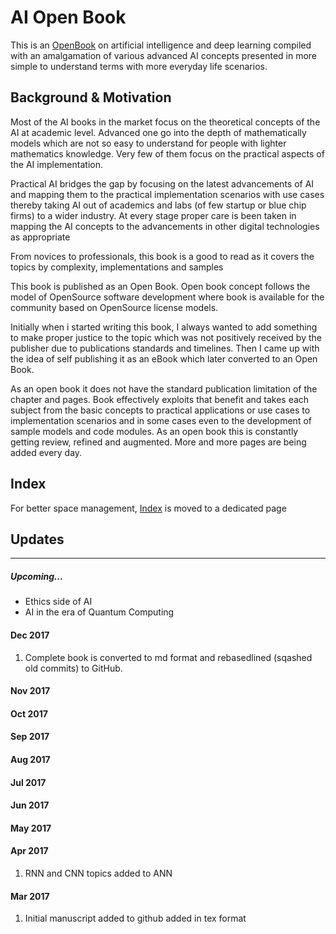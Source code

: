 # AI Open Book

This is an [OpenBook](OpenBook.md) on artificial intelligence and deep learning compiled with an amalgamation of various advanced AI concepts presented in more simple to understand terms with more everyday life scenarios.

## Background & Motivation

Most of the AI books in the market focus on the theoretical concepts of the AI at academic level. Advanced one go into the depth of mathematically models which are not so easy to understand for people with lighter mathematics knowledge. Very few of them focus on the practical aspects of the AI implementation. 

Practical AI bridges the gap by focusing on the latest advancements of AI and mapping them to the practical implementation scenarios with use cases thereby taking AI out of academics and labs (of few startup or blue chip firms) to a wider industry. At every stage proper care is been taken in mapping the AI concepts to the advancements in other digital technologies as appropriate

From novices to professionals, this book is a good to read as it covers the topics by complexity, implementations and samples 

This book is published as an Open Book. Open book concept follows the model of OpenSource software development where book is available for the community based on OpenSource license models. 

Initially when i started writing this book, I always wanted to add something to make proper justice to the topic which was not positively received by the publisher due to publications standards and timelines. Then I came up with the idea of self publishing it as an eBook which later converted to an Open Book. 

As an open book it does not have the standard publication limitation of the chapter and pages. Book effectively exploits that benefit and takes each subject from the basic concepts to practical applications or use cases to implementation scenarios and in some cases even to the development of sample models and code modules. As an open book this is constantly getting review, refined and augmented. More and more pages are being added every day.

## Index

For better space management, [Index](index.md) is moved to a dedicated page

## Updates
****

##### Upcoming...

- Ethics side of AI
- AI in the era of Quantum Computing

#### Dec 2017
1. Complete book is converted to md format and rebasedlined (sqashed old commits) to GitHub.

#### Nov 2017

#### Oct 2017

#### Sep 2017

#### Aug 2017

#### Jul 2017

#### Jun 2017

#### May 2017


#### Apr 2017
1. RNN and CNN topics added to ANN

#### Mar 2017
1. Initial manuscript added to github added in tex format
